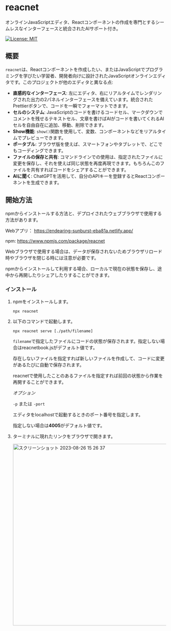 # reacnet

オンラインJavaScriptエディタ、Reactコンポーネントの作成を専門とするシームレスなインターフェースと統合されたAIサポート付き。

[![License: MIT](https://img.shields.io/badge/License-MIT-green.svg)](https://opensource.org/licenses/MIT)


## 概要

`reacnet`は、Reactコンポーネントを作成したい、またはJavaScriptでプログラミングを学びたい学習者、開発者向けに設計されたJavaScriptオンラインエディタです。このプロジェクトが他のエディタと異なる点:
- **直感的なインターフェース**: 左にエディタ、右にリアルタイムでレンダリングされた出力の2パネルインターフェースを備えています。統合されたPrettierボタンで、コードを一瞬でフォーマットできます。
- **セルのシステム**: JavaScriptのコードを書けるコードセル、マークダウンでコメントを残せるテキストセル、文章を書けばAIがコードを書いてくれるAIセルを自由自在に追加、移動、削除できます。
- **Show機能**: `show()`関数を使用して、変数、コンポーネントなどをリアルタイムでプレビューできます。
- **ポータブル**: ブラウザ版を使えば、スマートフォンやタブレットで、どこでもコーディングできます。
- **ファイルの保存と共有**: コマンドラインでの使用は、指定されたファイルに変更を保存し、それを使えば同じ状態を再度再現できます。もちろんこのファイルを共有すればコードをシェアすることができます。
- **AIに聞く**: ChatGPTを活用して、自分のAPIキーを登録するとReactコンポーネントを生成できます。

## 開始方法
npmからインストールする方法と、デプロイされたウェブブラウザで使用する方法があります。

Webアプリ： https://endearing-sunburst-eba81a.netlify.app/

npm:     https://www.npmjs.com/package/reacnet

Webブラウザで使用する場合は、データが保存されないためブラウザリロード時やブラウザを閉じる時には注意が必要です。

npmからインストールして利用する場合、ローカルで現在の状態を保存し、途中から再開したりシェアしたりすることができます。


### インストール

1. npmをインストールします。
   
   `npx reacnet`

2. 以下のコマンドで起動します。
   
   `npx reacnet serve [./path/filename]`
   
   `filename`で指定したファイルにコードの状態が保存されます。指定しない場合はreacnetbook.jsがデフォルト値です。
   
   存在しないファイルを指定すれば新しいファイルを作成して、コードに変更があるたびに自動で保存されます。
   
   reacnetで使用したことのあるファイルを指定すれば前回の状態から作業を再開することができます。


   _オプション_
   
   `-p` または `-port`
   
   エディタをlocalhostで起動するときのポート番号を指定します。

   指定しない場合は**4005**がデフォルト値です。
   
4. ターミナルに現れたリンクをブラウザで開きます。
   
   <img width="569" alt="スクリーンショット 2023-08-26 15 26 37" src="https://github.com/mizukitayama/reacnet/assets/104298092/e1e148ea-fd65-474a-8088-61f72caf4494">

   

